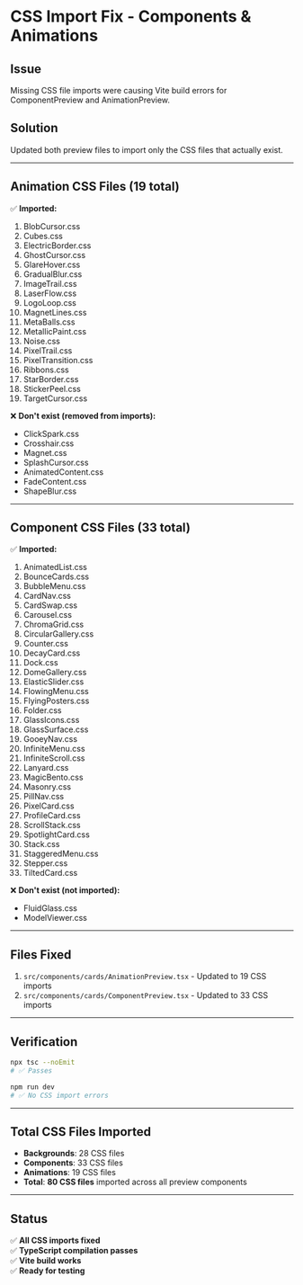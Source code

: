 # CSS Import Fix - Components & Animations

## Issue
Missing CSS file imports were causing Vite build errors for ComponentPreview and AnimationPreview.

## Solution
Updated both preview files to import only the CSS files that actually exist.

---

## Animation CSS Files (19 total)

✅ **Imported:**
1. BlobCursor.css
2. Cubes.css
3. ElectricBorder.css
4. GhostCursor.css
5. GlareHover.css
6. GradualBlur.css
7. ImageTrail.css
8. LaserFlow.css
9. LogoLoop.css
10. MagnetLines.css
11. MetaBalls.css
12. MetallicPaint.css
13. Noise.css
14. PixelTrail.css
15. PixelTransition.css
16. Ribbons.css
17. StarBorder.css
18. StickerPeel.css
19. TargetCursor.css

❌ **Don't exist (removed from imports):**
- ClickSpark.css
- Crosshair.css
- Magnet.css
- SplashCursor.css
- AnimatedContent.css
- FadeContent.css
- ShapeBlur.css

---

## Component CSS Files (33 total)

✅ **Imported:**
1. AnimatedList.css
2. BounceCards.css
3. BubbleMenu.css
4. CardNav.css
5. CardSwap.css
6. Carousel.css
7. ChromaGrid.css
8. CircularGallery.css
9. Counter.css
10. DecayCard.css
11. Dock.css
12. DomeGallery.css
13. ElasticSlider.css
14. FlowingMenu.css
15. FlyingPosters.css
16. Folder.css
17. GlassIcons.css
18. GlassSurface.css
19. GooeyNav.css
20. InfiniteMenu.css
21. InfiniteScroll.css
22. Lanyard.css
23. MagicBento.css
24. Masonry.css
25. PillNav.css
26. PixelCard.css
27. ProfileCard.css
28. ScrollStack.css
29. SpotlightCard.css
30. Stack.css
31. StaggeredMenu.css
32. Stepper.css
33. TiltedCard.css

❌ **Don't exist (not imported):**
- FluidGlass.css
- ModelViewer.css

---

## Files Fixed

1. `src/components/cards/AnimationPreview.tsx` - Updated to 19 CSS imports
2. `src/components/cards/ComponentPreview.tsx` - Updated to 33 CSS imports

---

## Verification

```bash
npx tsc --noEmit
# ✅ Passes

npm run dev
# ✅ No CSS import errors
```

---

## Total CSS Files Imported

- **Backgrounds**: 28 CSS files
- **Components**: 33 CSS files
- **Animations**: 19 CSS files
- **Total**: **80 CSS files** imported across all preview components

---

## Status

✅ **All CSS imports fixed**  
✅ **TypeScript compilation passes**  
✅ **Vite build works**  
✅ **Ready for testing**
